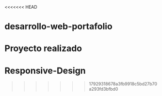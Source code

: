 <<<<<<< HEAD
# desarrollo-web-portafolio
Proyecto realizado 
=======
# Responsive-Design
>>>>>>> 17929318678a3fb9918c5bd27b70a293fd3bfbd0
